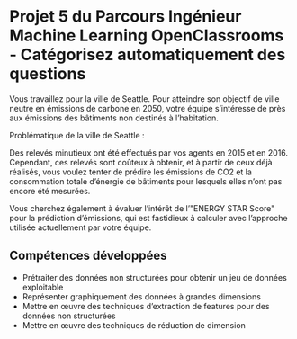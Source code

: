 # Projet 5 du Parcours Ingénieur Machine Learning OpenClassrooms - Catégorisez automatiquement des questions

Vous travaillez pour la ville de Seattle. Pour atteindre son objectif de ville neutre en émissions de carbone en 2050, votre équipe s’intéresse de près aux émissions des bâtiments non destinés à l’habitation.

Problématique de la ville de Seattle :

Des relevés minutieux ont été effectués par vos agents en 2015 et en 2016. Cependant, ces relevés sont coûteux à obtenir, et à partir de ceux déjà réalisés, vous voulez tenter de prédire les émissions de CO2 et la consommation totale d’énergie de bâtiments pour lesquels elles n’ont pas encore été mesurées.

Vous cherchez également à évaluer l’intérêt de l’"ENERGY STAR Score" pour la prédiction d’émissions, qui est fastidieux à calculer avec l’approche utilisée actuellement par votre équipe.

## Compétences développées

* Prétraiter des données non structurées pour obtenir un jeu de données exploitable
* Représenter graphiquement des données à grandes dimensions
* Mettre en œuvre des techniques d’extraction de features pour des données non structurées
* Mettre en œuvre des techniques de réduction de dimension
